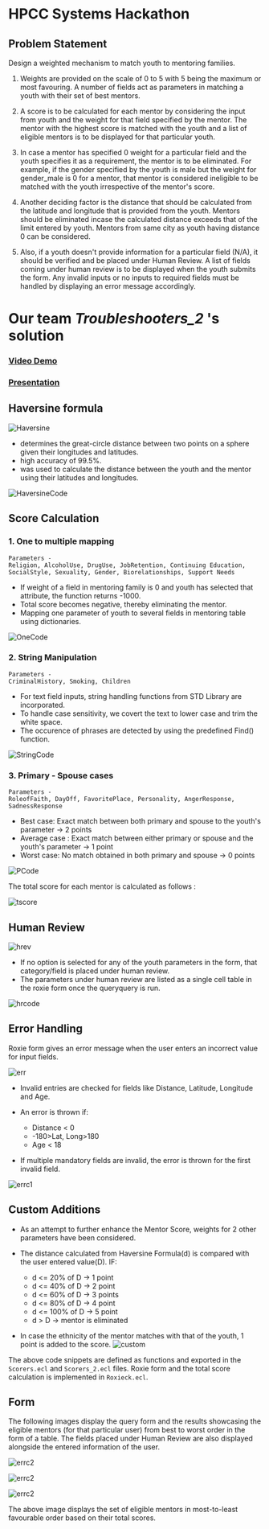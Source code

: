 # HPCC Systems Hackathon

  ## Problem Statement
  
  Design a weighted mechanism to match youth to mentoring families. 
  
1. Weights are provided on the scale of 0 to 5 with 5 being the maximum or most favouring. A number of fields act as parameters in matching a youth with their set of best mentors.

3. A score is to be calculated for each mentor by considering the input from youth and the weight for that field specified by the mentor. The mentor with the highest score is matched with the youth and a list of eligible mentors is to be displayed for that particular youth. 

5. In case a mentor has specified 0 weight for a particular field and the youth specifies it as a requirement, the mentor is to be eliminated. For example, if the gender specified by the youth is male but the weight for gender_male is 0 for a mentor, that mentor is considered ineligible to be matched with the youth irrespective of the mentor's score.

7. Another deciding factor is the distance that should be calculated from the latitude and longitude that is provided from the youth. Mentors should be eliminated incase the calculated distance exceeds that of the limit entered by youth. Mentors from same city as youth having distance 0 can be considered.
 
9. Also, if a youth doesn't provide information for a particular field (N/A), it should be verified and be placed under Human Review. A list of fields coming under human review is to be displayed when the youth submits the form. Any invalid inputs or no inputs to required fields must be handled by displaying an error message accordingly.

# Our team *Troubleshooters_2* 's solution

### [Video Demo](https://youtu.be/S4ZRp5gYPaU)
### [Presentation](https://www.canva.com/design/DAFGf9MS1LI/PFJqBWmPJ64xswSXol7iqg/view?utm_content=DAFGf9MS1LI&utm_campaign=designshare&utm_medium=link2&utm_source=sharebutton)

## Haversine formula

![Haversine](images/Haversine.png)

- determines the great-circle distance between two points on a sphere given their longitudes and latitudes.
- high accuracy of 99.5%.
- was used to calculate the distance between the youth and the mentor using their latitudes and longitudes.

![HaversineCode](images/HaversineCode.png)

## Score Calculation
### 1. One to multiple mapping
    Parameters -
    Religion, AlcoholUse, DrugUse, JobRetention, Continuing Education, SocialStyle, Sexuality, Gender, Biorelationships, Support Needs
- If weight of a field in mentoring family is 0 and youth has selected that attribute, the function returns -1000.
- Total score becomes negative, thereby eliminating the mentor.
- Mapping one parameter of youth to several fields in mentoring table using dictionaries.

![OneCode](images/OneCode.png)

### 2. String Manipulation
    Parameters -
    CriminalHistory, Smoking, Children
- For text field inputs, string handling functions from STD Library are incorporated. 
- To handle case sensitivity, we covert the text to lower case and trim the white space.
- The occurence of phrases are detected by using the predefined Find() function.

![StringCode](images/StringCode.png)

### 3. Primary - Spouse cases
    Parameters -
    RoleofFaith, DayOff, FavoritePlace, Personality, AngerResponse, SadnessResponse
- Best case: Exact match between both primary and spouse to the youth's parameter -> 2 points
- Average case : Exact match between either primary or spouse and the youth's parameter -> 1 point
- Worst case: No match obtained in both primary and spouse -> 0 points

![PCode](images/PCode.png)

The total score for each mentor is calculated as follows :

![tscore](images/tscore.png)

## Human Review

![hrev](images/hrev.png)

- If no option is selected for any of the youth parameters in the form, that category/field is placed under human review.
- The parameters under human review are listed as a single cell table in the roxie form once the queryquery is run.

![hrcode](images/hrcode.png)

## Error Handling

Roxie form gives an error message when the user enters an incorrect value for input fields.

![err](images/err.png)

- Invalid entries are checked for fields like Distance,  Latitude, Longitude and Age.
- An error is thrown if:
  - Distance < 0 
  - -180>Lat, Long>180
  - Age < 18
 
- If multiple mandatory fields  are invalid, the error is thrown for the first invalid field. 

![errc1](images/errc1.png)
  
## Custom Additions

- As an attempt to further enhance the Mentor Score, weights for 2 other parameters have been considered.
- The distance calculated from Haversine Formula(d) is compared with the user entered value(D). IF:
  - d <= 20% of D -> 1 point
  - d <= 40% of D -> 2 point
  - d <= 60% of D -> 3 points
  - d <= 80% of D -> 4 point
  - d <= 100% of D -> 5 point
  - d > D -> mentor is eliminated
 
- In case the ethnicity of the mentor matches with that of the youth, 1 point is added to the score.
![custom](images/custom.png)

The above code snippets are defined as functions and exported in the ```Scorers.ecl``` and ```Scorers_2.ecl``` files.
Roxie form and the total score calculation is implemented in ```Roxieck.ecl```.

## Form
  The following images display the query form and the results showcasing the eligible mentors (for that particular user) from best to worst order in the  form of a table.
  The fields placed under Human Review are also displayed alongside the entered information of the user.
  
![errc2](images/f1.png)

![errc2](images/f3.png)

![errc2](images/f2.png)

The above image displays the set of eligible mentors in most-to-least favourable order based on their total scores.
